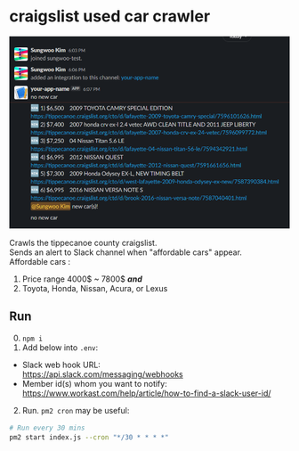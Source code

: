 # craigslist used car crawler

![demo.png](./demo.png)

Crawls the tippecanoe county craigslist.  
Sends an alert to Slack channel when "affordable cars" appear.  
Affordable cars :
1. Price range 4000$ ~ 7800$ ***and***
2. Toyota, Honda, Nissan, Acura, or Lexus

## Run

0. `npm i`
1. Add below into `.env`: 
- Slack web hook URL:  
https://api.slack.com/messaging/webhooks
- Member id(s) whom you want to notify:  
https://www.workast.com/help/article/how-to-find-a-slack-user-id/
2. Run. `pm2 cron` may be useful:  
```bash
# Run every 30 mins
pm2 start index.js --cron "*/30 * * * *"
```
